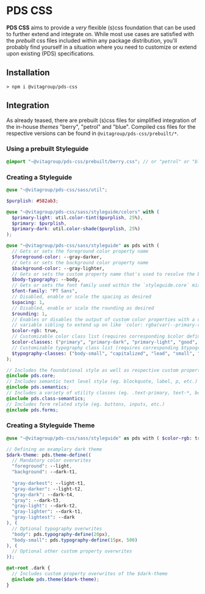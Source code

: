 # PDS CSS

**PDS CSS** aims to provide a _very_ flexible (s)css foundation that can be used to further extend and integrate on.
While most use cases are satisfied with the _prebuilt_ css files included within any package distribution, you'll
probably find yourself in a situation where you need to customize or extend upon existing (PDS) specifications.

## Installation

```
> npm i @vitagroup/pds-css
```

## Integration

As already teased, there are prebuilt (s)css files for simplified integration of the in-house
_themes_ "berry", "petrol" and "blue". Compiled css files for the respective versions can be found
in `@vitagroup/pds-css/prebuilt/*`.

### Using a prebuilt Styleguide

```scss
@import "~@vitagroup/pds-css/prebuilt/berry.css"; // or "petrol" or "blue"
```

### Creating a Styleguide

```scss
@use "~@vitagroup/pds-css/sass/util";

$purplish: #582ab3;

@use "~@vitagroup/pds-css/sass/styleguide/colors" with (
  $primary-light: util.color-tint($purplish, 25%),
  $primary: $purplish,
  $primary-dark: util.color-shade($purplish, 25%)
);

@use "~@vitagroup/pds-css/sass/styleguide" as pds with (
  // Gets or sets the foreground color property name
  $foreground-color: --gray-darker,
  // Gets or sets the background color property name
  $background-color: --gray-lighter,
  // Gets or sets the custom property name that's used to resolve the body typography
  $body-typography: --body,
  // Gets or sets the font family used within the `styleguide.core` mixin
  $font-family: "PT Sans",
  // Disabled, enable or scale the spacing as desired
  $spacing: 1,
  // Disabled, enable or scale the rounding as desired
  $rounding: 1,
  // Enables or disables the output of custom color properties with a corresponding "#{$property}-rgb"
  // variable sibling to extend up on like `color: rgba(var(--primary-rgb), 0.42)`. Default is `false`
  $color-rgb: true,
  // Customizable color class list (requires corresponding $color definitions), default to:
  $color-classes: ("primary", "primary-dark", "primary-light", "good", "warning", "bad")
  // Customizable typography class list (requires corresponding $typography definitions), default to:
  $typography-classes: ("body-small", "capitalized", "lead", "small", "tiny")
);

// Includes the foundational style as well as respective custom properties
@include pds.core;
// Includes semantic text level style (eg. blockquote, label, p, etc.)
@include pds.semantics;
// Includes a variety of utility classes (eg. .text-primary, text-*, body-small, tiny, etc.)
@include pds.class-semantics;
// Includes form related style (eg. buttons, inputs, etc.)
@include pds.forms;
```

### Creating a Styleguide Theme

```scss
@use "~@vitagroup/pds-css/sass/styleguide" as pds with ( $color-rgb: true );

// Defining an examplary dark theme
$dark-theme: pds.theme-define((
  // Mandatory color overwrites
  "foreground": --light,
  "background": --dark-t1,
  
  "gray-darkest": --light-t1,
  "gray-darker": --light-t2,
  "gray-dark": --dark-t4,
  "gray": --dark-t3,
  "gray-light": --dark-t2,
  "gray-lighter": --dark-t1,
  "gray-lightest": --dark
), (
  // Optional typography overwrites
  "body": pds.typography-define(20px),
  "body-small": pds.typography-define(15px, 500)
), (
  // Optional other custom property overwrites
));

@at-root .dark {
  // Includes custom property overwrites of the $dark-theme
  @include pds.theme($dark-theme);
}
```
